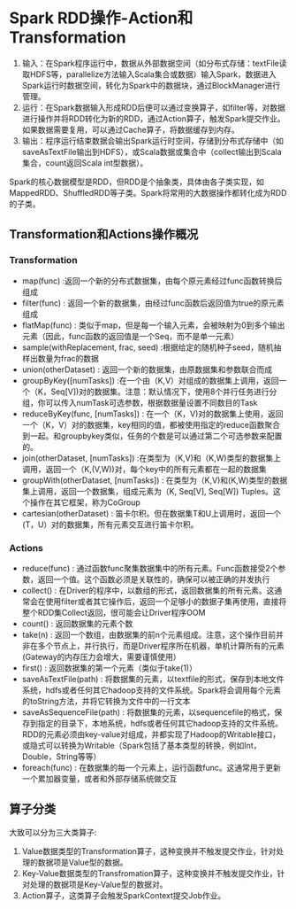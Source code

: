 # Spark RDD操作-Action和Transformation



1. 输入：在Spark程序运行中，数据从外部数据空间（如分布式存储：textFile读取HDFS等，parallelize方法输入Scala集合或数据）输入Spark，数据进入Spark运行时数据空间，转化为Spark中的数据块，通过BlockManager进行管理。
2. 运行：在Spark数据输入形成RDD后便可以通过变换算子，如filter等，对数据进行操作并将RDD转化为新的RDD，通过Action算子，触发Spark提交作业。 如果数据需要复用，可以通过Cache算子，将数据缓存到内存。
3. 输出：程序运行结束数据会输出Spark运行时空间，存储到分布式存储中（如saveAsTextFile输出到HDFS），或Scala数据或集合中（collect输出到Scala集合，count返回Scala int型数据）。


Spark的核心数据模型是RDD，但RDD是个抽象类，具体由各子类实现，如MappedRDD、ShuffledRDD等子类。Spark将常用的大数据操作都转化成为RDD的子类。

## Transformation和Actions操作概况

### Transformation

- map(func) :返回一个新的分布式数据集，由每个原元素经过func函数转换后组成
- filter(func) : 返回一个新的数据集，由经过func函数后返回值为true的原元素组成
- flatMap(func) : 类似于map，但是每一个输入元素，会被映射为0到多个输出元素（因此，func函数的返回值是一个Seq，而不是单一元素）
- sample(withReplacement, frac, seed) :根据给定的随机种子seed，随机抽样出数量为frac的数据
- union(otherDataset) : 返回一个新的数据集，由原数据集和参数联合而成
- groupByKey([numTasks]) :在一个由（K,V）对组成的数据集上调用，返回一个（K，Seq[V])对的数据集。注意：默认情况下，使用8个并行任务进行分组，你可以传入numTask可选参数，根据数据量设置不同数目的Task
- reduceByKey(func, [numTasks]) : 在一个（K，V)对的数据集上使用，返回一个（K，V）对的数据集，key相同的值，都被使用指定的reduce函数聚合到一起。和groupbykey类似，任务的个数是可以通过第二个可选参数来配置的。
- join(otherDataset, [numTasks]) :在类型为（K,V)和（K,W)类型的数据集上调用，返回一个（K,(V,W))对，每个key中的所有元素都在一起的数据集
- groupWith(otherDataset, [numTasks]) : 在类型为（K,V)和(K,W)类型的数据集上调用，返回一个数据集，组成元素为（K, Seq[V], Seq[W]) Tuples。这个操作在其它框架，称为CoGroup
- cartesian(otherDataset) : 笛卡尔积。但在数据集T和U上调用时，返回一个(T，U）对的数据集，所有元素交互进行笛卡尔积。


### Actions

- reduce(func) : 通过函数func聚集数据集中的所有元素。Func函数接受2个参数，返回一个值。这个函数必须是关联性的，确保可以被正确的并发执行
- collect() : 在Driver的程序中，以数组的形式，返回数据集的所有元素。这通常会在使用filter或者其它操作后，返回一个足够小的数据子集再使用，直接将整个RDD集Collect返回，很可能会让Driver程序OOM
- count() : 返回数据集的元素个数
- take(n) : 返回一个数组，由数据集的前n个元素组成。注意，这个操作目前并非在多个节点上，并行执行，而是Driver程序所在机器，单机计算所有的元素(Gateway的内存压力会增大，需要谨慎使用）
- first() : 返回数据集的第一个元素（类似于take(1)）
- saveAsTextFile(path) : 将数据集的元素，以textfile的形式，保存到本地文件系统，hdfs或者任何其它hadoop支持的文件系统。Spark将会调用每个元素的toString方法，并将它转换为文件中的一行文本
- saveAsSequenceFile(path) : 将数据集的元素，以sequencefile的格式，保存到指定的目录下，本地系统，hdfs或者任何其它hadoop支持的文件系统。RDD的元素必须由key-value对组成，并都实现了Hadoop的Writable接口，或隐式可以转换为Writable（Spark包括了基本类型的转换，例如Int，Double，String等等）
- foreach(func) : 在数据集的每一个元素上，运行函数func。这通常用于更新一个累加器变量，或者和外部存储系统做交互


## 算子分类


大致可以分为三大类算子:

1. Value数据类型的Transformation算子，这种变换并不触发提交作业，针对处理的数据项是Value型的数据。
2. Key-Value数据类型的Transfromation算子，这种变换并不触发提交作业，针对处理的数据项是Key-Value型的数据对。
3. Action算子，这类算子会触发SparkContext提交Job作业。



